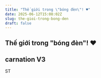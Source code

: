 ```yaml
---
title: "Thế giới trong \"bóng đèn\"! ♥"
date: 2025-06-12T15:08:02Z
slug: the-gioi-trong-bong-den
draft: false
---
```


## Thế giới trong "bóng đèn"! ♥

## carnation V3

ST